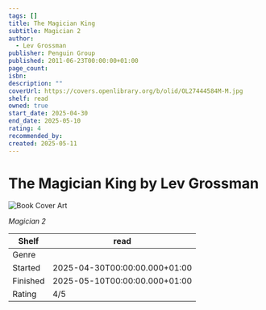 ```yaml
---
tags: []
title: The Magician King
subtitle: Magician 2
author:
  - Lev Grossman
publisher: Penguin Group
published: 2011-06-23T00:00:00+01:00
page_count:
isbn:
description: ""
coverUrl: https://covers.openlibrary.org/b/olid/OL27444584M-M.jpg
shelf: read
owned: true
start_date: 2025-04-30
end_date: 2025-05-10
rating: 4
recommended_by:
created: 2025-05-11
---
```


# The Magician King by Lev Grossman

![Book Cover Art](https://covers.openlibrary.org/b/olid/OL27444584M-M.jpg)

_Magician 2_

| Shelf | read |
| --- | --- |
| Genre |  |
| Started | 2025-04-30T00:00:00.000+01:00 |
| Finished | 2025-05-10T00:00:00.000+01:00 |
| Rating | 4/5 |

